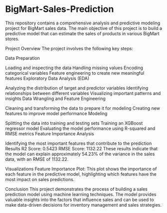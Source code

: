 # BigMart-Sales-Prediction
This repository contains a comprehensive analysis and predictive modeling project for BigMart sales data. The main objective of this project is to build a predictive model that can estimate the sales of products in various BigMart stores.

Project Overview
The project involves the following key steps:

Data Preparation

Loading and inspecting the data
Handling missing values
Encoding categorical variables
Feature engineering to create new meaningful features
Exploratory Data Analysis (EDA)

Analyzing the distribution of target and predictor variables
Identifying relationships between different variables
Visualizing important patterns and insights
Data Wrangling and Feature Engineering

Cleaning and transforming the data to prepare it for modeling
Creating new features to improve model performance
Modeling

Splitting the data into training and testing sets
Training an XGBoost regressor model
Evaluating the model performance using R-squared and RMSE metrics
Feature Importance Analysis

Identifying the most important features that contribute to the prediction
Results
R2 Score: 0.5423
RMSE Score: 1132.22
These results indicate that the model can explain approximately 54.23% of the variance in the sales data, with an RMSE of 1132.22.

Visualizations
Feature Importance Plot: This plot shows the importance of each feature in the predictive model, highlighting which features have the most impact on sales predictions.

Conclusion
This project demonstrates the process of building a sales prediction model using machine learning techniques. The model provides valuable insights into the factors that influence sales and can be used to make data-driven decisions for inventory management and sales strategies.

